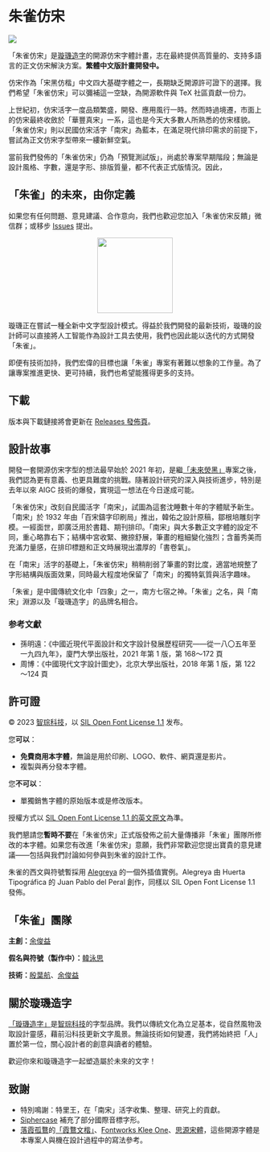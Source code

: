 # 朱雀仿宋

![](preview.png)

「朱雀仿宋」是[璇璣造字](http://trionestype.com/)的開源仿宋字體計畫，志在最終提供高質量的、支持多語言的正文仿宋解決方案。**繁體中文版計畫開發中。**

仿宋作為「宋黑仿楷」中文四大基礎字體之一，長期缺乏開源許可證下的選擇。我們希望「朱雀仿宋」可以彌補這一空缺，為開源軟件與 TeX 社區貢獻一份力。

上世紀初，仿宋活字一度品類繁盛，開發、應用風行一時。然而時過境遷，市面上的仿宋最終收斂於「華豐真宋」一系，這也是今天大多數人所熟悉的仿宋樣貌。「朱雀仿宋」則以民國仿宋活字「南宋」為藍本，在滿足現代排印需求的前提下，嘗試為正文仿宋字型帶來一縷新鮮空氣。

當前我們發佈的「朱雀仿宋」仍為「預覽測試版」，尚處於專案早期階段；無論是設計風格、字數，還是字形、排版質量，都不代表正式版情況。因此，

## 「朱雀」的未來，由你定義

如果您有任何問題、意見建議、合作意向，我們也歡迎您加入「朱雀仿宋反饋」微信群；或移步 [Issues](https://github.com/TrionesType/zhuque/issues) 提出。

<p align="center">
  <img src="wechat_qr.png" width="150px"/>
</p>

璇璣正在嘗試一種全新中文字型設計模式。得益於我們開發的最新技術，璇璣的設計師可以直接將人工智能作為設計工具去使用，我們也因此能以迭代的方式開發「朱雀」。

即便有技術加持，我們宏偉的目標也讓「朱雀」專案有著難以想象的工作量。為了讓專案推進更快、更可持續，我們也希望能獲得更多的支持。

## 下載

版本與下載鏈接將會更新在 [Releases 發佈頁](https://github.com/TrionesType/zhuque/releases)。

## 設計故事

開發一套開源仿宋字型的想法最早始於 2021 年初，是繼[「未來熒黑」](https://github.com/welai/glow-sans)專案之後，我們認為更有意義、也更具難度的挑戰。隨著設計研究的深入與技術進步，特別是去年以來 AIGC 技術的爆發，實現這一想法在今日遂成可能。

「朱雀仿宋」改刻自民國活字「南宋」，試圖為這套沈睡數十年的字體賦予新生。「南宋」於 1932 年由「百宋鑄字印刷局」推出，韓佑之設計原稿，鄒根培雕刻字模。一經面世，即廣泛用於書籍、期刊排印。「南宋」與大多數正文字體的設定不同，重心略靠右下；結構中宮收緊、撇捺舒展，筆畫的粗細變化強烈；含蓄秀美而充滿力量感，在排印標題和正文時展現出濃厚的「書卷氣」。

在「南宋」活字的基礎上，「朱雀仿宋」稍稍削弱了筆畫的對比度，適當地規整了字形結構與版面效果，同時最大程度地保留了「南宋」的獨特氣質與活字趣味。

「朱雀」是中國傳統文化中「四象」之一，南方七宿之神。「朱雀」之名，與「南宋」淵源以及「璇璣造字」的品牌名相合。

### 参考文獻

- 孫明遠：《中國近現代平面設計和文字設計發展歷程研究——從一八〇五年至一九四九年》，廈門大學出版社，2021 年第 1 版，第 168～172 頁
- 周博：《中國現代文字設計圖史》，北京大學出版社，2018 年第 1 版，第 122～124 頁

## 許可證

© 2023 [智琮科技](https://jadefoci.com/)，以 [SIL Open Font License 1.1](http://scripts.sil.org/OFL) 发布。

您**可以**：

- **免費商用本字體**，無論是用於印刷、LOGO、軟件、網頁還是影片。
- 複製與再分發本字體。

您**不可以**：

- 單獨銷售字體的原始版本或是修改版本。

授權方式以 [SIL Open Font License 1.1 的英文原文](http://scripts.sil.org/OFL)為準。

我們懇請您**暫時不要**在「朱雀仿宋」正式版發佈之前大量傳播非「朱雀」團隊所修改的本字體。如果您有改進「朱雀仿宋」意願，我們非常歡迎您提出寶貴的意見建議——包括與我們討論如何參與到朱雀的設計工作。

朱雀的西文與符號暫採用 [Alegreya](https://github.com/huertatipografica/Alegreya) 的一個外插值實例。Alegreya 由 Huerta Tipográfica 的 Juan Pablo del Peral 創作，同樣以 SIL Open Font License 1.1 發佈。

## 「朱雀」團隊

**主創：**[余俊益](https://github.com/Lottin0113)

**假名與符號（製作中）：**[韓泳思](https://github.com/yeongsy)

**技術：**[殷葉航](https://github.com/celestialphineas)、[余俊益](https://github.com/Lottin0113)

## 關於璇璣造字

[「璇璣造字」](http://trionestype.com/)是[智琮科技](https://jadefoci.com/)的字型品牌。我們以傳統文化為立足基本，從自然風物汲取設計靈感，藉前沿科技更新文字風景。無論技術如何變遷，我們將始終把「人」置於第一位，關心設計者的創意與讀者的體驗。

歡迎你來和璇璣造字一起塑造屬於未來的文字！

## 致謝

- 特別鳴謝：特里王，在「南宋」活字收集、整理、研究上的貢獻。
- [Siphercase](https://github.com/Siphercase) 補充了部分國際音標字形。
- [落霞孤鶩](https://github.com/lxgw)的[「霞鶩文楷」](https://github.com/lxgw/LxgwWenKai)、[Fontworks Klee One](https://github.com/fontworks-fonts/Klee)、[思源宋體](https://github.com/adobe-fonts/source-han-serif)，這些開源字體是本專案人與機在設計過程中的寫法參考。